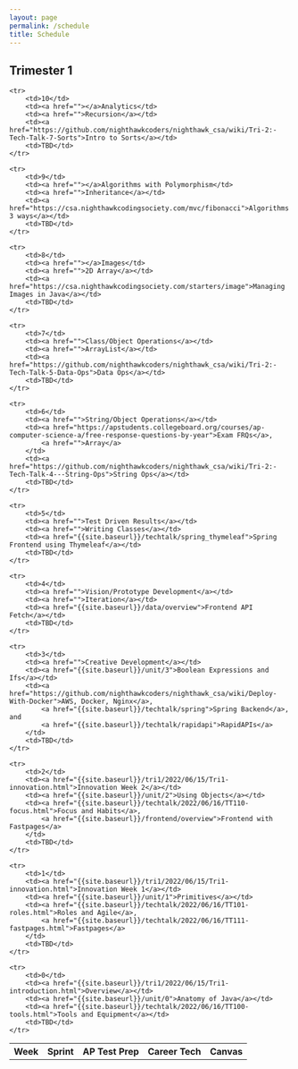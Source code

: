 ```yaml
---
layout: page
permalink: /schedule
title: Schedule
---
```

## Trimester 1

<table>
    <tr>
     <th>Week</th>
     <th>Sprint</th>
     <th>AP Test Prep</th>
     <th>Career Tech</th>
     <th>Canvas</th>
    </tr>
    
    <tr>
        <td>10</td>
        <td><a href=""></a>Analytics</td>
        <td><a href="">Recursion</a></td>
        <td><a href="https://github.com/nighthawkcoders/nighthawk_csa/wiki/Tri-2:-Tech-Talk-7-Sorts">Intro to Sorts</a></td>
        <td>TBD</td>
    </tr>

    <tr>
        <td>9</td>
        <td><a href=""></a>Algorithms with Polymorphism</td>
        <td><a href="">Inheritance</a></td>
        <td><a href="https://csa.nighthawkcodingsociety.com/mvc/fibonacci">Algorithms 3 ways</a></td>
        <td>TBD</td>
    </tr>

    <tr>
        <td>8</td>
        <td><a href=""></a>Images</td>
        <td><a href="">2D Array</a></td>
        <td><a href="https://csa.nighthawkcodingsociety.com/starters/image">Managing Images in Java</a></td>
        <td>TBD</td>
    </tr>

    <tr>
        <td>7</td>
        <td><a href="">Class/Object Operations</a></td>
        <td><a href="">ArrayList</a></td>
        <td><a href="https://github.com/nighthawkcoders/nighthawk_csa/wiki/Tri-2:-Tech-Talk-5-Data-Ops">Data Ops</a></td>
        <td>TBD</td>
    </tr>

    <tr>
        <td>6</td>
        <td><a href="">String/Object Operations</a></td>
        <td><a href="https://apstudents.collegeboard.org/courses/ap-computer-science-a/free-response-questions-by-year">Exam FRQs</a>,
            <a href="">Array</a>
        </td>
        <td><a href="https://github.com/nighthawkcoders/nighthawk_csa/wiki/Tri-2:-Tech-Talk-4---String-Ops">String Ops</a></td>
        <td>TBD</td>
    </tr>

    <tr>
        <td>5</td>
        <td><a href="">Test Driven Results</a></td>
        <td><a href="">Writing Classes</a></td>
        <td><a href="{{site.baseurl}}/techtalk/spring_thymeleaf">Spring Frontend using Thymeleaf</a></td>
        <td>TBD</td>
    </tr>

    <tr>
        <td>4</td>
        <td><a href="">Vision/Prototype Development</a></td>
        <td><a href="">Iteration</a></td>
        <td><a href="{{site.baseurl}}/data/overview">Frontend API Fetch</a></td>
        <td>TBD</td>
    </tr>

    <tr>
        <td>3</td>
        <td><a href="">Creative Development</a></td>
        <td><a href="{{site.baseurl}}/unit/3">Boolean Expressions and Ifs</a></td>
        <td><a href="https://github.com/nighthawkcoders/nighthawk_csa/wiki/Deploy-With-Docker">AWS, Docker, Nginx</a>,
            <a href="{{site.baseurl}}/techtalk/spring">Spring Backend</a>, and
            <a href="{{site.baseurl}}/techtalk/rapidapi">RapidAPIs</a>
        </td>
        <td>TBD</td>
    </tr>

    <tr>
        <td>2</td>
        <td><a href="{{site.baseurl}}/tri1/2022/06/15/Tri1-innovation.html">Innovation Week 2</a></td>
        <td><a href="{{site.baseurl}}/unit/2">Using Objects</a></td>
        <td><a href="{{site.baseurl}}/techtalk/2022/06/16/TT110-focus.html">Focus and Habits</a>, 
            <a href="{{site.baseurl}}/frontend/overview">Frontend with Fastpages</a>
        </td>
        <td>TBD</td>
    </tr>

    <tr>
        <td>1</td>
        <td><a href="{{site.baseurl}}/tri1/2022/06/15/Tri1-innovation.html">Innovation Week 1</a></td>
        <td><a href="{{site.baseurl}}/unit/1">Primitives</a></td>
        <td><a href="{{site.baseurl}}/techtalk/2022/06/16/TT101-roles.html">Roles and Agile</a>, 
            <a href="{{site.baseurl}}/techtalk/2022/06/16/TT111-fastpages.html">Fastpages</a>
        </td> 
        <td>TBD</td>
    </tr>
    
    <tr>
        <td>0</td>
        <td><a href="{{site.baseurl}}/tri1/2022/06/15/Tri1-introduction.html">Overview</a></td>
        <td><a href="{{site.baseurl}}/unit/0">Anatomy of Java</a></td>
        <td><a href="{{site.baseurl}}/techtalk/2022/06/16/TT100-tools.html">Tools and Equipment</a></td>
        <td>TBD</td>
    </tr>
    
</table>
